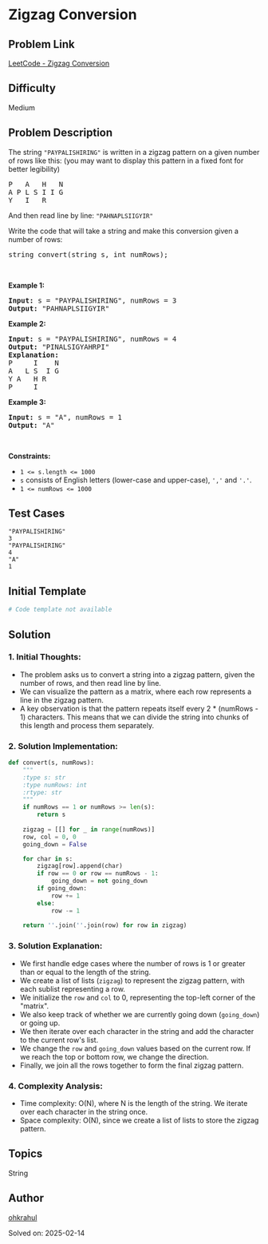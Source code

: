 # Zigzag Conversion

## Problem Link
[LeetCode - Zigzag Conversion](https://leetcode.com/problems/zigzag-conversion/)

## Difficulty
Medium

## Problem Description
<p>The string <code>&quot;PAYPALISHIRING&quot;</code> is written in a zigzag pattern on a given number of rows like this: (you may want to display this pattern in a fixed font for better legibility)</p>

<pre>
P   A   H   N
A P L S I I G
Y   I   R
</pre>

<p>And then read line by line: <code>&quot;PAHNAPLSIIGYIR&quot;</code></p>

<p>Write the code that will take a string and make this conversion given a number of rows:</p>

<pre>
string convert(string s, int numRows);
</pre>

<p>&nbsp;</p>
<p><strong class="example">Example 1:</strong></p>

<pre>
<strong>Input:</strong> s = &quot;PAYPALISHIRING&quot;, numRows = 3
<strong>Output:</strong> &quot;PAHNAPLSIIGYIR&quot;
</pre>

<p><strong class="example">Example 2:</strong></p>

<pre>
<strong>Input:</strong> s = &quot;PAYPALISHIRING&quot;, numRows = 4
<strong>Output:</strong> &quot;PINALSIGYAHRPI&quot;
<strong>Explanation:</strong>
P     I    N
A   L S  I G
Y A   H R
P     I
</pre>

<p><strong class="example">Example 3:</strong></p>

<pre>
<strong>Input:</strong> s = &quot;A&quot;, numRows = 1
<strong>Output:</strong> &quot;A&quot;
</pre>

<p>&nbsp;</p>
<p><strong>Constraints:</strong></p>

<ul>
	<li><code>1 &lt;= s.length &lt;= 1000</code></li>
	<li><code>s</code> consists of English letters (lower-case and upper-case), <code>&#39;,&#39;</code> and <code>&#39;.&#39;</code>.</li>
	<li><code>1 &lt;= numRows &lt;= 1000</code></li>
</ul>


## Test Cases
```
"PAYPALISHIRING"
3
"PAYPALISHIRING"
4
"A"
1
```

## Initial Template
```python
# Code template not available
```

## Solution
### 1. Initial Thoughts:

- The problem asks us to convert a string into a zigzag pattern, given the number of rows, and then read line by line.
- We can visualize the pattern as a matrix, where each row represents a line in the zigzag pattern.
- A key observation is that the pattern repeats itself every 2 * (numRows - 1) characters. This means that we can divide the string into chunks of this length and process them separately.

### 2. Solution Implementation:
```python
def convert(s, numRows):
    """
    :type s: str
    :type numRows: int
    :rtype: str
    """
    if numRows == 1 or numRows >= len(s):
        return s
    
    zigzag = [[] for _ in range(numRows)]
    row, col = 0, 0
    going_down = False

    for char in s:
        zigzag[row].append(char)
        if row == 0 or row == numRows - 1:
            going_down = not going_down
        if going_down:
            row += 1
        else:
            row -= 1
    
    return ''.join(''.join(row) for row in zigzag)
```

### 3. Solution Explanation:

- We first handle edge cases where the number of rows is 1 or greater than or equal to the length of the string.
- We create a list of lists (`zigzag`) to represent the zigzag pattern, with each sublist representing a row.
- We initialize the `row` and `col` to 0, representing the top-left corner of the "matrix".
- We also keep track of whether we are currently going down (`going_down`) or going up.
- We then iterate over each character in the string and add the character to the current row's list.
- We change the `row` and `going_down` values based on the current row. If we reach the top or bottom row, we change the direction.
- Finally, we join all the rows together to form the final zigzag pattern.

### 4. Complexity Analysis:

- Time complexity: O(N), where N is the length of the string. We iterate over each character in the string once.
- Space complexity: O(N), since we create a list of lists to store the zigzag pattern.

## Topics
String

## Author
[ohkrahul](https://github.com/ohkrahul)

Solved on: 2025-02-14

